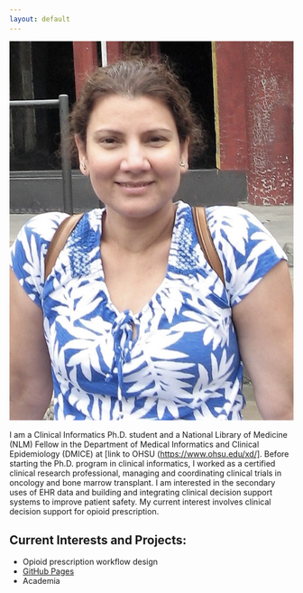 ```yaml
---
layout: default
---
```


![](images/bio-photo.jpg)

I am a Clinical Informatics Ph.D. student and a National Library of Medicine (NLM) Fellow in the Department of Medical Informatics and Clinical Epidemiology (DMICE) at [link to OHSU (https://www.ohsu.edu/xd/]. Before starting the Ph.D. program in clinical informatics, I worked as a certified clinical research professional, managing and coordinating clinical trials in oncology and bone marrow transplant. I am interested in the secondary uses of EHR data and building and integrating clinical decision support systems to improve patient safety. My current interest involves clinical decision support for opioid prescription.  

## Current Interests and Projects:

- Opioid prescription workflow design
- [GitHub Pages](http://meenamishra.github.io)
- Academia

